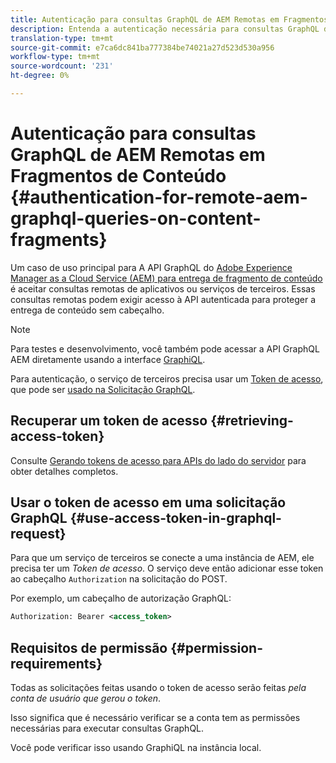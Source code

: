 ```yaml
---
title: Autenticação para consultas GraphQL de AEM Remotas em Fragmentos de Conteúdo
description: Entenda a autenticação necessária para consultas GraphQL de AEM Remotas para proteger sua entrega de conteúdo sem periféricos.
translation-type: tm+mt
source-git-commit: e7ca6dc841ba777384be74021a27d523d530a956
workflow-type: tm+mt
source-wordcount: '231'
ht-degree: 0%

---
```



# Autenticação para consultas GraphQL de AEM Remotas em Fragmentos de Conteúdo {#authentication-for-remote-aem-graphql-queries-on-content-fragments}

Um caso de uso principal para A API GraphQL do [Adobe Experience Manager as a Cloud Service (AEM) para entrega de fragmento de conteúdo](/help/assets/content-fragments/graphql-api-content-fragments.md) é aceitar consultas remotas de aplicativos ou serviços de terceiros. Essas consultas remotas podem exigir acesso à API autenticada para proteger a entrega de conteúdo sem cabeçalho.

>[!NOTE]
>
>Para testes e desenvolvimento, você também pode acessar a API GraphQL AEM diretamente usando a interface [GraphiQL](/help/assets/content-fragments/graphql-api-content-fragments.md#graphiql-interface).

Para autenticação, o serviço de terceiros precisa usar um [Token de acesso](#access-token), que pode ser [usado na Solicitação GraphQL](#use-access-token-in-graphql-request).

## Recuperar um token de acesso {#retrieving-access-token}

Consulte [Gerando tokens de acesso para APIs do lado do servidor](/help/implementing/developing/introduction/generating-access-tokens-for-server-side-apis.md) para obter detalhes completos.

## Usar o token de acesso em uma solicitação GraphQL {#use-access-token-in-graphql-request}

Para que um serviço de terceiros se conecte a uma instância de AEM, ele precisa ter um *Token de acesso*. O serviço deve então adicionar esse token ao cabeçalho `Authorization` na solicitação do POST.

Por exemplo, um cabeçalho de autorização GraphQL:

```xml
Authorization: Bearer <access_token>
```

## Requisitos de permissão {#permission-requirements}

Todas as solicitações feitas usando o token de acesso serão feitas *pela conta de usuário que gerou o token*.

Isso significa que é necessário verificar se a conta tem as permissões necessárias para executar consultas GraphQL.

Você pode verificar isso usando GraphiQL na instância local.
